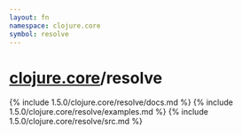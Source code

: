 ```yaml
---
layout: fn
namespace: clojure.core
symbol: resolve
---
```


# [clojure.core](../)/resolve

{% include 1.5.0/clojure.core/resolve/docs.md %}
{% include 1.5.0/clojure.core/resolve/examples.md %}
{% include 1.5.0/clojure.core/resolve/src.md %}

